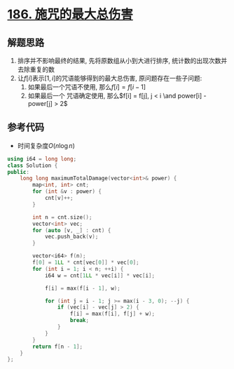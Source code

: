 # [186. 施咒的最大总伤害](https://leetcode.cn/problems/maximum-total-damage-with-spell-casting/)

## 解题思路

1. 排序并不影响最终的结果, 先将原数组从小到大进行排序, 统计数的出现次数并去除重复的数
2. 让$f[i]$表示$[1, i]$的咒语能够得到的最大总伤害, 原问题存在一些子问题:
   1. 如果最后一个咒语不使用, 那么$f[i] = f[i - 1]$
   2. 如果最后一个 咒语确定使用, 那么$f[i] = f[j], j < i \and power[i] - power[j] > 2$


## 参考代码

+ 时间复杂度$O(n \log n)$


```cpp
using i64 = long long;
class Solution {
public:
    long long maximumTotalDamage(vector<int>& power) {
        map<int, int> cnt;
        for (int &v : power) {
            cnt[v]++;
        }

        int n = cnt.size();
        vector<int> vec;
        for (auto [v, _] : cnt) {
            vec.push_back(v);
        }

        vector<i64> f(n);
        f[0] = 1LL * cnt[vec[0]] * vec[0];
        for (int i = 1; i < n; ++i) {
            i64 w = cnt[1LL * vec[i]] * vec[i];

            f[i] = max(f[i - 1], w);

            for (int j = i - 1; j >= max(i - 3, 0); --j) {
                if (vec[i] - vec[j] > 2) {
                    f[i] = max(f[i], f[j] + w);
                    break;
                }
            }
        }
        return f[n - 1];
    }
};

```
